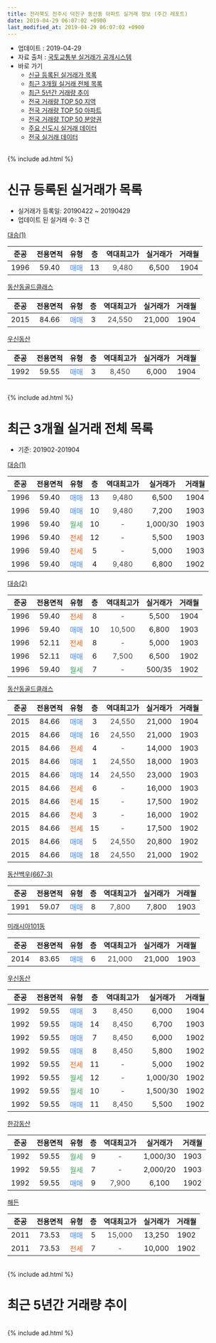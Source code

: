 ```yaml
---
title: 전라북도 전주시 덕진구 동산동 아파트 실거래 정보 (주간 레포트)
date: 2019-04-29 06:07:02 +0900
last_modified_at: 2019-04-29 06:07:02 +0900
---
```


* 업데이트 : 2019-04-29
* 자료 출처 : [국토교통부 실거래가 공개시스템](http://rt.molit.go.kr)
* 바로 가기
    * [신규 등록된 실거래가 목록](#신규-등록된-실거래가-목록)
    * [최근 3개월 실거래 전체 목록](#최근-3개월-실거래-전체-목록)
    * [최근 5년간 거래량 추이](#최근-5년간-거래량-추이)
    * [전국 거래량 TOP 50 지역](https://inasie.github.io/apt-trade-info/최근-3개월-전국에서-가장-거래가-많이-발생한-지역)
    * [전국 거래량 TOP 50 아파트](https://inasie.github.io/apt-trade-info/최근-3개월-전국에서-가장-거래가-많이-발생한-아파트)
    * [전국 거래량 TOP 50 분양권](https://inasie.github.io/apt-trade-info/최근-3개월-전국에서-가장-거래가-많이-발생한-분양권)
    * [주요 신도시 실거래 데이터](https://inasie.github.io/apt-trade-info/주요-신도시)
    * [전국 실거래 데이터](https://inasie.github.io/apt-trade-info/전국)
<br>
{% include ad.html %}
<br>

# 신규 등록된 실거래가 목록
* 실거래가 등록일: 20190422 ~ 20190429
* 업데이트 된 실거래 수: 3 건


[대승(1)](https://search.naver.com/search.naver?query=%EC%A0%84%EB%9D%BC%EB%B6%81%EB%8F%84+%EC%A0%84%EC%A3%BC%EC%8B%9C+%EB%8D%95%EC%A7%84%EA%B5%AC+%EB%8F%99%EC%82%B0%EB%8F%99+%EB%8C%80%EC%8A%B9%281%29)

|준공|전용면적|유형|층|역대최고가|실거래가|거래월|
|:---:|:---:|:---:|:---:|:---:|:---:|:---:|
|1996|59.40|<span style="color:#4285f3">매매</span>|13|<span style="color:#444444">9,480</span>|6,500|1904|

[동산동골드클래스](https://search.naver.com/search.naver?query=%EC%A0%84%EB%9D%BC%EB%B6%81%EB%8F%84+%EC%A0%84%EC%A3%BC%EC%8B%9C+%EB%8D%95%EC%A7%84%EA%B5%AC+%EB%8F%99%EC%82%B0%EB%8F%99+%EB%8F%99%EC%82%B0%EB%8F%99%EA%B3%A8%EB%93%9C%ED%81%B4%EB%9E%98%EC%8A%A4)

|준공|전용면적|유형|층|역대최고가|실거래가|거래월|
|:---:|:---:|:---:|:---:|:---:|:---:|:---:|
|2015|84.66|<span style="color:#4285f3">매매</span>|3|<span style="color:#444444">24,550</span>|21,000|1904|

[우신동산](https://search.naver.com/search.naver?query=%EC%A0%84%EB%9D%BC%EB%B6%81%EB%8F%84+%EC%A0%84%EC%A3%BC%EC%8B%9C+%EB%8D%95%EC%A7%84%EA%B5%AC+%EB%8F%99%EC%82%B0%EB%8F%99+%EC%9A%B0%EC%8B%A0%EB%8F%99%EC%82%B0)

|준공|전용면적|유형|층|역대최고가|실거래가|거래월|
|:---:|:---:|:---:|:---:|:---:|:---:|:---:|
|1992|59.55|<span style="color:#4285f3">매매</span>|3|<span style="color:#444444">8,450</span>|6,000|1904|


<br>
{% include ad.html %}
<br>

# 최근 3개월 실거래 전체 목록
* 기준: 201902-201904


[대승(1)](https://search.naver.com/search.naver?query=%EC%A0%84%EB%9D%BC%EB%B6%81%EB%8F%84+%EC%A0%84%EC%A3%BC%EC%8B%9C+%EB%8D%95%EC%A7%84%EA%B5%AC+%EB%8F%99%EC%82%B0%EB%8F%99+%EB%8C%80%EC%8A%B9%281%29)

|준공|전용면적|유형|층|역대최고가|실거래가|거래월|
|:---:|:---:|:---:|:---:|:---:|:---:|:---:|
|1996|59.40|<span style="color:#4285f3">매매</span>|13|<span style="color:#444444">9,480</span>|6,500|1904|
|1996|59.40|<span style="color:#4285f3">매매</span>|10|<span style="color:#444444">9,480</span>|7,200|1903|
|1996|59.40|<span style="color:#34a853">월세</span>|10|<span style="color:#444444">-</span>|1,000/30|1903|
|1996|59.40|<span style="color:#ff5a00">전세</span>|12|<span style="color:#444444">-</span>|5,500|1903|
|1996|59.40|<span style="color:#ff5a00">전세</span>|5|<span style="color:#444444">-</span>|5,000|1903|
|1996|59.40|<span style="color:#4285f3">매매</span>|4|<span style="color:#444444">9,480</span>|6,800|1902|

[대승(2)](https://search.naver.com/search.naver?query=%EC%A0%84%EB%9D%BC%EB%B6%81%EB%8F%84+%EC%A0%84%EC%A3%BC%EC%8B%9C+%EB%8D%95%EC%A7%84%EA%B5%AC+%EB%8F%99%EC%82%B0%EB%8F%99+%EB%8C%80%EC%8A%B9%282%29)

|준공|전용면적|유형|층|역대최고가|실거래가|거래월|
|:---:|:---:|:---:|:---:|:---:|:---:|:---:|
|1996|59.40|<span style="color:#ff5a00">전세</span>|8|<span style="color:#444444">-</span>|5,500|1904|
|1996|59.40|<span style="color:#4285f3">매매</span>|10|<span style="color:#444444">10,500</span>|6,800|1903|
|1996|52.11|<span style="color:#ff5a00">전세</span>|8|<span style="color:#444444">-</span>|5,000|1903|
|1996|52.11|<span style="color:#4285f3">매매</span>|6|<span style="color:#444444">7,500</span>|6,500|1902|
|1996|59.40|<span style="color:#34a853">월세</span>|7|<span style="color:#444444">-</span>|500/35|1902|

[동산동골드클래스](https://search.naver.com/search.naver?query=%EC%A0%84%EB%9D%BC%EB%B6%81%EB%8F%84+%EC%A0%84%EC%A3%BC%EC%8B%9C+%EB%8D%95%EC%A7%84%EA%B5%AC+%EB%8F%99%EC%82%B0%EB%8F%99+%EB%8F%99%EC%82%B0%EB%8F%99%EA%B3%A8%EB%93%9C%ED%81%B4%EB%9E%98%EC%8A%A4)

|준공|전용면적|유형|층|역대최고가|실거래가|거래월|
|:---:|:---:|:---:|:---:|:---:|:---:|:---:|
|2015|84.66|<span style="color:#4285f3">매매</span>|3|<span style="color:#444444">24,550</span>|21,000|1904|
|2015|84.66|<span style="color:#4285f3">매매</span>|16|<span style="color:#444444">24,550</span>|21,000|1903|
|2015|84.66|<span style="color:#ff5a00">전세</span>|4|<span style="color:#444444">-</span>|14,000|1903|
|2015|84.66|<span style="color:#4285f3">매매</span>|1|<span style="color:#444444">24,550</span>|18,000|1903|
|2015|84.66|<span style="color:#4285f3">매매</span>|14|<span style="color:#444444">24,550</span>|23,000|1903|
|2015|84.66|<span style="color:#ff5a00">전세</span>|6|<span style="color:#444444">-</span>|16,000|1903|
|2015|84.66|<span style="color:#ff5a00">전세</span>|15|<span style="color:#444444">-</span>|17,500|1902|
|2015|84.66|<span style="color:#ff5a00">전세</span>|3|<span style="color:#444444">-</span>|16,000|1902|
|2015|84.66|<span style="color:#ff5a00">전세</span>|15|<span style="color:#444444">-</span>|17,500|1902|
|2015|84.66|<span style="color:#4285f3">매매</span>|5|<span style="color:#444444">24,550</span>|20,800|1902|
|2015|84.66|<span style="color:#4285f3">매매</span>|18|<span style="color:#444444">24,550</span>|21,000|1902|

[동산백우(667-3)](https://search.naver.com/search.naver?query=%EC%A0%84%EB%9D%BC%EB%B6%81%EB%8F%84+%EC%A0%84%EC%A3%BC%EC%8B%9C+%EB%8D%95%EC%A7%84%EA%B5%AC+%EB%8F%99%EC%82%B0%EB%8F%99+%EB%8F%99%EC%82%B0%EB%B0%B1%EC%9A%B0%28667-3%29)

|준공|전용면적|유형|층|역대최고가|실거래가|거래월|
|:---:|:---:|:---:|:---:|:---:|:---:|:---:|
|1991|59.07|<span style="color:#4285f3">매매</span>|8|<span style="color:#444444">7,800</span>|7,800|1903|

[미래시아101동](https://search.naver.com/search.naver?query=%EC%A0%84%EB%9D%BC%EB%B6%81%EB%8F%84+%EC%A0%84%EC%A3%BC%EC%8B%9C+%EB%8D%95%EC%A7%84%EA%B5%AC+%EB%8F%99%EC%82%B0%EB%8F%99+%EB%AF%B8%EB%9E%98%EC%8B%9C%EC%95%84101%EB%8F%99)

|준공|전용면적|유형|층|역대최고가|실거래가|거래월|
|:---:|:---:|:---:|:---:|:---:|:---:|:---:|
|2014|83.65|<span style="color:#4285f3">매매</span>|6|<span style="color:#444444">21,000</span>|21,000|1903|

[우신동산](https://search.naver.com/search.naver?query=%EC%A0%84%EB%9D%BC%EB%B6%81%EB%8F%84+%EC%A0%84%EC%A3%BC%EC%8B%9C+%EB%8D%95%EC%A7%84%EA%B5%AC+%EB%8F%99%EC%82%B0%EB%8F%99+%EC%9A%B0%EC%8B%A0%EB%8F%99%EC%82%B0)

|준공|전용면적|유형|층|역대최고가|실거래가|거래월|
|:---:|:---:|:---:|:---:|:---:|:---:|:---:|
|1992|59.55|<span style="color:#4285f3">매매</span>|3|<span style="color:#444444">8,450</span>|6,000|1904|
|1992|59.55|<span style="color:#4285f3">매매</span>|14|<span style="color:#444444">8,450</span>|6,700|1903|
|1992|59.55|<span style="color:#4285f3">매매</span>|7|<span style="color:#444444">8,450</span>|6,000|1902|
|1992|59.55|<span style="color:#4285f3">매매</span>|8|<span style="color:#444444">8,450</span>|5,800|1902|
|1992|59.55|<span style="color:#ff5a00">전세</span>|11|<span style="color:#444444">-</span>|5,000|1902|
|1992|59.55|<span style="color:#34a853">월세</span>|12|<span style="color:#444444">-</span>|1,000/30|1902|
|1992|59.55|<span style="color:#34a853">월세</span>|10|<span style="color:#444444">-</span>|1,500/30|1902|
|1992|59.55|<span style="color:#4285f3">매매</span>|11|<span style="color:#444444">8,450</span>|5,500|1902|

[한강동산](https://search.naver.com/search.naver?query=%EC%A0%84%EB%9D%BC%EB%B6%81%EB%8F%84+%EC%A0%84%EC%A3%BC%EC%8B%9C+%EB%8D%95%EC%A7%84%EA%B5%AC+%EB%8F%99%EC%82%B0%EB%8F%99+%ED%95%9C%EA%B0%95%EB%8F%99%EC%82%B0)

|준공|전용면적|유형|층|역대최고가|실거래가|거래월|
|:---:|:---:|:---:|:---:|:---:|:---:|:---:|
|1992|59.55|<span style="color:#34a853">월세</span>|9|<span style="color:#444444">-</span>|1,000/30|1903|
|1992|59.55|<span style="color:#34a853">월세</span>|7|<span style="color:#444444">-</span>|2,000/20|1903|
|1992|59.55|<span style="color:#4285f3">매매</span>|9|<span style="color:#444444">7,900</span>|6,100|1902|

[해든](https://search.naver.com/search.naver?query=%EC%A0%84%EB%9D%BC%EB%B6%81%EB%8F%84+%EC%A0%84%EC%A3%BC%EC%8B%9C+%EB%8D%95%EC%A7%84%EA%B5%AC+%EB%8F%99%EC%82%B0%EB%8F%99+%ED%95%B4%EB%93%A0)

|준공|전용면적|유형|층|역대최고가|실거래가|거래월|
|:---:|:---:|:---:|:---:|:---:|:---:|:---:|
|2011|73.53|<span style="color:#4285f3">매매</span>|5|<span style="color:#444444">15,000</span>|13,250|1902|
|2011|73.53|<span style="color:#ff5a00">전세</span>|7|<span style="color:#444444">-</span>|10,000|1902|


<br>
{% include ad.html %}
<br>

# 최근 5년간 거래량 추이


<div style="width:100%;">
    <canvas id="deal_progress" height="200"></canvas>
</div>

<script>
new Chart(document.getElementById("deal_progress"), {
    type: 'line',
    data: {
        labels: ['201404','201405','201406','201407','201408','201409','201410','201411','201412','201501','201502','201503','201504','201505','201506','201507','201508','201509','201510','201511','201512','201601','201602','201603','201604','201605','201606','201607','201608','201609','201610','201611','201612','201701','201702','201703','201704','201705','201706','201707','201708','201709','201710','201711','201712','201801','201802','201803','201804','201805','201806','201807','201808','201809','201810','201811','201812','201901','201902','201903','201904'],
        datasets: [{
            label: '매매',
            pointRadius: 1,
            data: [6, 12, 6, 3, 7, 14, 7, 10, 8, 12, 10, 13, 6, 13, 11, 14, 33, 9, 10, 7, 10, 11, 13, 17, 17, 15, 12, 13, 11, 14, 12, 7, 8, 13, 14, 12, 6, 8, 11, 6, 12, 6, 11, 14, 6, 9, 10, 14, 5, 13, 7, 12, 5, 5, 8, 4, 6, 12, 9, 8, 3],
            borderColor: "rgba(255, 201, 14, 1)",
            backgroundColor: "rgba(255, 201, 14, 0.5)",
            fill: false,
            lineTension: 0
        },{
            label: '전월세',
            pointRadius: 1,
            data: [2, 5, 1, 0, 2, 3, 5, 3, 2, 6, 8, 6, 8, 8, 4, 4, 10, 10, 15, 15, 22, 12, 10, 10, 3, 7, 2, 5, 5, 1, 5, 5, 2, 7, 6, 5, 4, 4, 7, 4, 4, 4, 7, 8, 11, 5, 6, 11, 4, 10, 10, 5, 5, 2, 5, 8, 6, 6, 8, 8, 1],
            borderColor: "rgba(0, 141, 185, 1)",
            backgroundColor: "rgba(0, 141, 185, 0.5)",
            fill: false,
            lineTension: 0
        }
        ]
    },
    options: {
        responsive: true,
        title: {
            display: false
        },
        tooltips: {
            mode: 'index',
            intersect: false
        },
        hover: {
            mode: 'nearest',
            intersect: true
        },
        scales: {
            xAxes: [{
                display: true,
                scaleLabel: {
                    display: true,
                    labelString: '년/월'
                }
            }],
            yAxes: [{
                display: true,
                ticks: {
                    suggestedMin: 0,
                },
                scaleLabel: {
                    display: true,
                    labelString: '실거래 수'
                }
            }]
        }
    }
});

</script>


<br>
{% include ad.html %}
<br>

